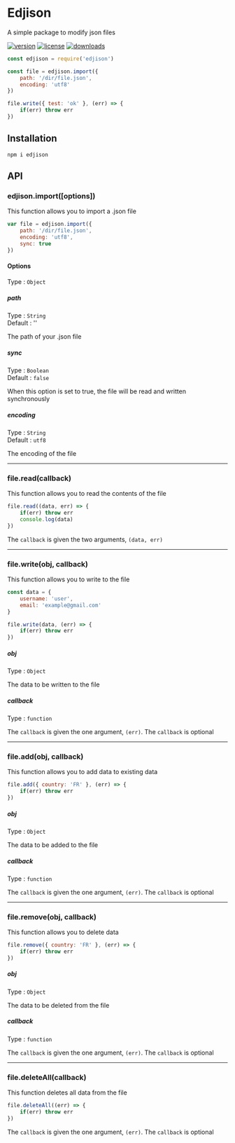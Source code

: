 # Edjison

A simple package to modify json files

[![version](https://img.shields.io/npm/v/edjison)](https://www.npmjs.com/package/edjison)
[![license](https://img.shields.io/npm/l/edjison)](https://github.com/Rebst/Edjison/blob/master/LICENSE)
[![downloads](https://img.shields.io/npm/dt/edjison)](https://www.npmjs.com/package/edjison)


```javascript
const edjison = require('edjison')

const file = edjison.import({
    path: '/dir/file.json',
    encoding: 'utf8'
})

file.write({ test: 'ok' }, (err) => {
    if(err) throw err
})
```

## Installation

    npm i edjison

## API

### edjison.import([options])

This function allows you to import a .json file

```javascript
var file = edjison.import({
    path: '/dir/file.json',
    encoding: 'utf8',
    sync: true
})
```

#### Options
Type : `Object`

##### path
Type : `String`\
Default : ''

The path of your .json file

##### sync
Type : `Boolean`\
Default : `false`

When this option is set to true, the file will be read and written synchronously 

##### encoding
Type : `String`\
Default : `utf8`

The encoding of the file

___

### file.read(callback)

This function allows you to read the contents of the file

```javascript
file.read((data, err) => {
    if(err) throw err
    console.log(data)
})
```

The `callback` is given the two arguments, `(data, err)`

___

### file.write(obj, callback)

This function allows you to write to the file

```javascript
const data = {
    username: 'user',
    email: 'example@gmail.com'
}

file.write(data, (err) => {
    if(err) throw err
})
```

##### obj
Type : `Object`

The data to be written to the file

##### callback
Type : `function`

The `callback` is given the one argument, `(err)`. The `callback` is optional

___

### file.add(obj, callback)

This function allows you to add data to existing data

```javascript
file.add({ country: 'FR' }, (err) => {
    if(err) throw err
})
```

##### obj
Type : `Object`

The data to be added to the file

##### callback
Type : `function`

The `callback` is given the one argument, `(err)`. The `callback` is optional

___

### file.remove(obj, callback)

This function allows you to delete data

```javascript
file.remove({ country: 'FR' }, (err) => {
    if(err) throw err
})
```

##### obj
Type : `Object`

The data to be deleted from the file

##### callback
Type : `function`

The `callback` is given the one argument, `(err)`. The `callback` is optional

___

### file.deleteAll(callback)

This function deletes all data from the file

```javascript
file.deleteAll((err) => {
    if(err) throw err
})
```

The `callback` is given the one argument, `(err)`. The `callback` is optional